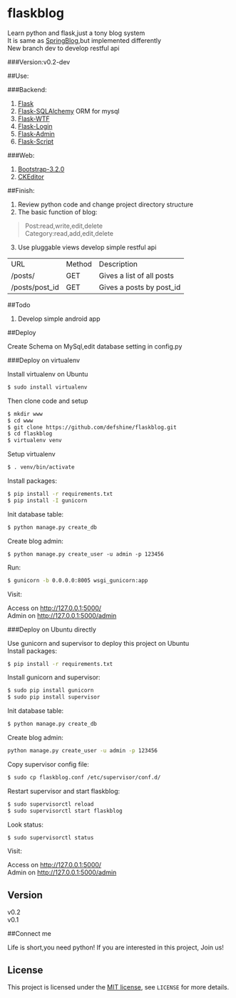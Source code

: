 flaskblog
=========

Learn python and flask,just a tony blog system  
It is same as [SpringBlog](https://github.com/defshine/SpringBlog),but implemented differently  
New branch dev to develop restful api
  
###Version:v0.2-dev  

##Use:    
  
###Backend:  

  1. [Flask](http://flask.pocoo.org/)
  2. [Flask-SQLAlchemy](https://pythonhosted.org/Flask-SQLAlchemy/) ORM for mysql  
  3. [Flask-WTF](https://flask-wtf.readthedocs.org/en/latest/)
  4. [Flask-Login](https://flask-login.readthedocs.org/en/latest/)  
  5. [Flask-Admin](http://flask-admin.readthedocs.org/en/latest/)  
  6. [Flask-Script](http://flask-script.readthedocs.org/en/latest/)

###Web:  
  
  1. [Bootstrap-3.2.0](http://getbootstrap.com/)    
  2. [CKEditor](http://ckeditor.com/)

##Finish:   
  
1. Review python code and change project directory structure  
2. The basic function of blog:  
  
 > Post:read,write,edit,delete  
 > Category:read,add,edit,delete  
  
3. Use pluggable views develop simple restful api  

 <table>
    <tr>
        <td>URL</td>
        <td>Method</td>
        <td>Description</td>
    </tr>
    <tr>
        <td>/posts/</td>
        <td>GET</td>
        <td>Gives a list of all posts</td>
    </tr>
    <tr>
        <td>/posts/post_id</td>
        <td>GET</td>
        <td>Gives a posts by post_id</td>
    </tr>   
 </table>  
   
##Todo   
    
1. Develop simple android app

##Deploy  
    
Create Schema on MySql,edit database setting in config.py  

###Deploy on virtualenv  
  
Install virtualenv on Ubuntu  

```bash      
$ sudo install virtualenv  
```  

Then clone code and setup  
  
```bash  
$ mkdir www  
$ cd www  
$ git clone https://github.com/defshine/flaskblog.git  
$ cd flaskblog  
$ virtualenv venv  
```
  
Setup virtualenv  
  
```bash      
$ . venv/bin/activate
```  
  
Install packages:  
  
```bash
$ pip install -r requirements.txt  
$ pip install -I gunicorn  
```  

Init database table:  
  
```bash   
$ python manage.py create_db
```  

Create blog admin:  
  
```  
$ python manage.py create_user -u admin -p 123456  
```  

Run:  
  
```bash  
$ gunicorn -b 0.0.0.0:8005 wsgi_gunicorn:app  
```  

Visit:  
  
Access on http://127.0.0.1:5000/      
Admin on http://127.0.0.1:5000/admin     

###Deploy on Ubuntu directly

Use gunicorn and supervisor to deploy this project on Ubuntu  
Install packages:    
  
```bash
$ pip install -r requirements.txt    
```  

Install gunicorn and supervisor:  
  
```bash  
$ sudo pip install gunicorn  
$ sudo pip install supervisor  
```
  
Init database table:  
  
```bash  
$ python manage.py create_db    
```  

Create blog admin:  
  
```bash  
python manage.py create_user -u admin -p 123456   
```  
  
Copy supervisor config file:  
  
```bash
$ sudo cp flaskblog.conf /etc/supervisor/conf.d/ 
``` 

Restart supervisor and start flaskblog:  

```bash  
$ sudo supervisorctl reload  
$ sudo supervisorctl start flaskblog  
```  

Look status:  
  
```bash
$ sudo supervisorctl status  
```  

Visit:    
    
Access on http://127.0.0.1:5000/    
Admin on http://127.0.0.1:5000/admin    

## Version  

v0.2  
v0.1    
 
##Connect me  

Life is short,you need python!
If you are interested in this project, Join us!  

## License  

This project is licensed under the [MIT license](http://opensource.org/licenses/MIT), see `LICENSE` for more details.
